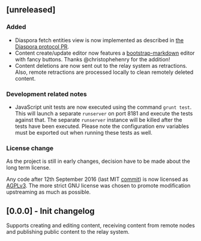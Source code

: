 ## [unreleased]

### Added
* Diaspora fetch entities view is now implemented as described in [the Diaspora protocol PR](https://github.com/diaspora/diaspora_federation/issues/31).
* Content create/update editor now features a [bootstrap-markdown](http://www.codingdrama.com/bootstrap-markdown/) editor with fancy buttons. Thanks @christophehenry for the addition!
* Content deletions are now sent out to the relay system as retractions. Also, remote retractions are processed locally to clean remotely deleted content.

### Development related notes

* JavaScript unit tests are now executed using the command `grunt test`. This will launch a separate `runserver` on port 8181 and execute the tests against that. The separate `runserver` instance will be killed after the tests have been executed. Please note the configuration env variables must be exported out when running these tests as well.

### License change

As the project is still in early changes, decision have to be made about the long term license.

Any code after 12th September 2016 (last MIT [commit](c36197491e996a599bd360e2b06853bbcb121c7a)) is now licensed as [AGPLv3](https://tldrlegal.com/license/gnu-affero-general-public-license-v3-(agpl-3.0)). The more strict GNU license was chosen to promote modification upstreaming as much as possible.

## [0.0.0] - Init changelog

Supports creating and editing content, receiving content from remote nodes and publishing public content to the relay system.
